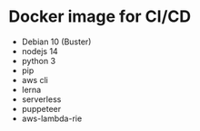 # Docker image for CI/CD

* Debian 10 (Buster)
* nodejs 14
* python 3
* pip
* aws cli
* lerna
* serverless
* puppeteer
* aws-lambda-rie


